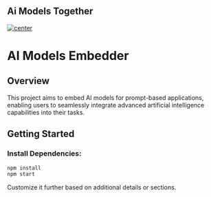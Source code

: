 ## Ai Models Together

<a href="https://innovatorbrain.github.io/<reponame>/">
  <img align="center" src="https://img.shields.io/badge/View%20The%20Page-Click%20Me-blue" alt="center">
</a>

# AI Models Embedder

## Overview

This project aims to embed AI models for prompt-based applications, enabling users to seamlessly integrate advanced artificial intelligence capabilities into their tasks.

## Getting Started

### Install Dependencies:

```bash
npm install
npm start
```

Customize it further based on additional details or sections.

